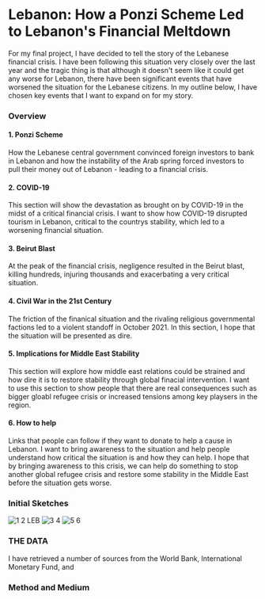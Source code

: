 # **Lebanon: How a Ponzi Scheme Led to Lebanon's Financial Meltdown**
For my final project, I have decided to tell the story of the Lebanese financial crisis. I have been following this situation very closely over the last year and the tragic thing is that although it doesn't seem like it could get any worse for Lebanon, there have been significant events that have worsened the situation for the Lebanese citizens. In my outline below, I have chosen key events that I want to expand on for my story. 

### **Overview**
#### 1. Ponzi Scheme
How the Lebanese central government convinced foreign investors to bank in Lebanon and how the instability of the Arab spring forced investors to pull their money out of Lebanon - leading to a financial crisis. 

#### 2. COVID-19
This section will show the devastation as brought on by COVID-19 in the midst of a critical financial crisis. I want to show how COVID-19 disrupted tourism in Lebanon, critical to the countrys stability, which led to a worsening financial situation. 

#### 3. Beirut Blast
At the peak of the financial crisis, negligence resulted in the Beirut blast, killing hundreds, injuring thousands and exacerbating a very critical situation. 

#### 4. Civil War in the 21st Century
The friction of the finanical situation and the rivaling religious governmental factions led to a violent standoff in October 2021. In this section, I hope that the situation will be presented as dire. 

#### 5. Implications for Middle East Stability
This section will explore how middle east relations could be strained and how dire it is to restore stability through global finacial intervention. I want to use this section to show people that there are real consequences such as bigger gloabl refugee crisis or increased tensions among key playsers in the region. 

#### 6. How to help
Links that people can follow if they want to donate to help a cause in Lebanon. I want to bring awareness to the situation and help people understand how critical the situation is and how they can help. I hope that by bringing awareness to this crisis, we can help do something to stop another global refugee crisis and restore some stability in the Middle East before the situation gets worse. 


### **Initial Sketches**
![1 2 LEB](https://user-images.githubusercontent.com/81713787/141923193-ffc6742b-444a-45b1-98a4-d84d9b51b480.jpg)
![3 4](https://user-images.githubusercontent.com/81713787/141923200-92ae542b-b062-4a1c-9e47-20ddca73a549.jpg)
![5 6](https://user-images.githubusercontent.com/81713787/141923206-a2e08f35-86fb-46eb-8a7d-d5ca71779364.jpg)


### **THE DATA**
I have retrieved a number of sources from the World Bank, International Monetary Fund, and 

### **Method and Medium**
